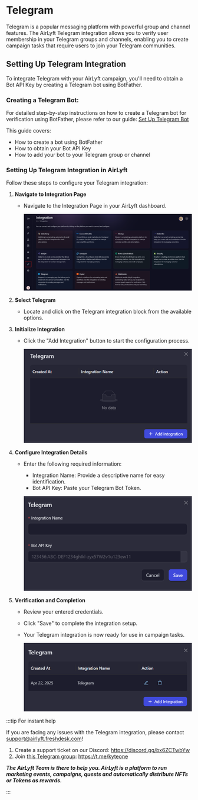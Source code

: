 # Telegram

Telegram is a popular messaging platform with powerful group and channel features. The AirLyft Telegram integration allows you to verify user membership in your Telegram groups and channels, enabling you to create campaign tasks that require users to join your Telegram communities.

## Setting Up Telegram Integration

To integrate Telegram with your AirLyft campaign, you'll need to obtain a Bot API Key by creating a Telegram bot using BotFather.

### Creating a Telegram Bot:

For detailed step-by-step instructions on how to create a Telegram bot for verification using BotFather, please refer to our guide: [Set Up Telegram Bot](https://kyteone.medium.com/airlyft-update-improved-telegram-integration-c5636f19c8e5)

This guide covers:

- How to create a bot using BotFather
- How to obtain your Bot API Key
- How to add your bot to your Telegram group or channel

### Setting Up Telegram Integration in AirLyft

Follow these steps to configure your Telegram integration:

1. **Navigate to Integration Page**

   - Navigate to the Integration Page in your AirLyft dashboard.

     ![Integration Page](../images/integrationPage.png)

2. **Select Telegram**

   - Locate and click on the Telegram integration block from the available options.

3. **Initialize Integration**

   - Click the "Add Integration" button to start the configuration process.

     ![Telegram Block](../images/telegramAdd.png)

4. **Configure Integration Details**

   - Enter the following required information:

     - Integration Name: Provide a descriptive name for easy identification.
     - Bot API Key: Paste your Telegram Bot Token.

     ![Add Integration](../images/telegramForm.png)

5. **Verification and Completion**

   - Review your entered credentials.
   - Click "Save" to complete the integration setup.
   - Your Telegram integration is now ready for use in campaign tasks.

     ![Telegram Integration](../images/telegramCreated.png)

:::tip For instant help

If you are facing any issues with the Telegram integration, please contact [support@airlyft.freshdesk.com](mailto:support@airlyft.freshdesk.com)!

1. Create a support ticket on our Discord: https://discord.gg/bx6ZCTwbYw
2. Join [this Telegram group](https://t.me/kyteone): https://t.me/kyteone

**_The AirLyft Team is there to help you. AirLyft is a platform to run marketing events, campaigns, quests and automatically distribute NFTs or Tokens as rewards._**

:::

